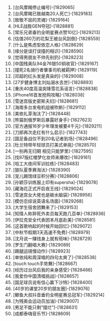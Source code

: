 
1. [台风摩羯停止编号]-[1829065]
1. [台风摩羯已致越南20人死亡]-[1829183]
1. [致敬不屈的灵魂]-[1829164]
1. [HLE战胜GEN夺冠]-[1828881]
1. [常乐兄弟垂钓全明星赛点赞10亿]-[1829213]
1. [估值260万的花梨王被台风刮倒]-[1828559]
1. [什么是焦虑型依恋人格]-[1828629]
1. [缘分是误打误撞的相识]-[1828590]
1. [觉得男朋友不帅先别扔]-[1828223]
1. [中国残奥队94金76银50铜收官]-[1829167]
1. [撞死2名骑行者肇事司机被羁押]-[1829119]
1. [邓超的红头发是真染的]-[1829008]
1. [27岁健身博主刘灿溺水去世]-[1828893]
1. [重庆40度高温突降雪花系谣言]-[1828838]
1. [iPhone16首发抢购攻略]-[1828038]
1. [雪迷宫版史密斯夫妇]-[1828681]
1. [海南多台发电机组被吹断]-[1829112]
1. [美依礼芽淘汰了]-[1828448]
1. [熊猫到俄罗斯后暴露好身手]-[1827623]
1. [官方通报16岁少年理发被要4千元]-[1829211]
1. [刀郎再次走红有什么启示]-[1827743]
1. [国足备战仅不到20名记者到场]-[1828496]
1. [杜兰特带年轻球员打美式单挑]-[1828570]
1. [一别再无归期 相见只能梦里]-[1827595]
1. [找87版红楼梦化妆师来爆改]-[1829161]
1. [哈工大夜间军训拉练]-[1828483]
1. [狼队夏季赛淘汰]-[1828390]
1. [宠儿踢馆绿豆积分赛]-[1828806]
1. [孙颖莎训练服上印有supersha]-[1829078]
1. [藏海花正式开启夜王线]-[1829024]
1. [雪迷宫女大佬也是碳水脑袋]-[1828956]
1. [模仿恋综说英语名场面]-[1829268]
1. [大学生宿舍团舞来了]-[1829153]
1. [知情人称猝死外卖员每天跑几百单]-[1828936]
1. [伊拉克安全代表团本月底赴美]-[1828581]
1. [这首歌响起的时候开始回忆]-[1829072]
1. [中秋节假期3天高速不免费]-[1828979]
1. [沈月说一赚钱身上就有班味]-[1828729]
1. [罗生门翻唱大赛]-[1829089]
1. [踢腿运镜慢动作]-[1828923]
1. [单依纯和周深唱的四句太爽了]-[1828538]
1. [touch touch手势舞]-[1828667]
1. [经历过台风后我的亲身感受]-[1828466]
1. [我爱你中国清唱挑战]-[1828657]
1. [国足球员说有信心赢下沙特]-[1828400]
1. [40岁的课堂20岁的朋友圈]-[1829076]
1. [鲫鱼大叔抖音垂钓全明星赛总冠军]-[1829214]
1. [为残奥会运动员加油]-[1829007]
1. [男足不能只剩“摆烂”]-[1828631]
1. [成都泰嗨音乐节]-[1828609]